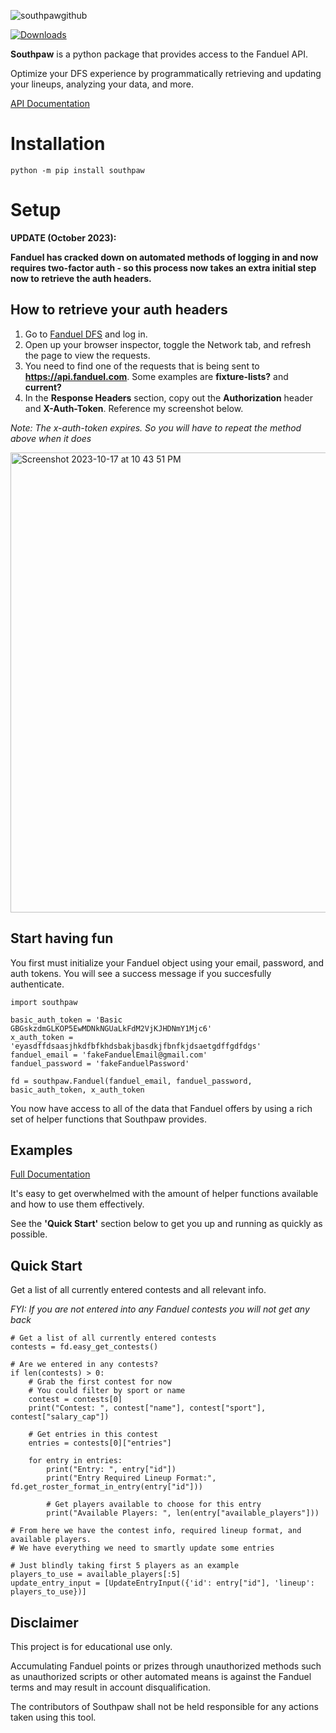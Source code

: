 ![southpawgithub](https://user-images.githubusercontent.com/12603953/126020923-ea260184-ac3c-4960-bec3-0e68e3b89136.png)

[![Downloads](https://static.pepy.tech/badge/southpaw)](https://pypi.org/project/southpaw/)

**Southpaw** is a python package that provides access to the Fanduel API.

Optimize your DFS experience by programmatically retrieving and updating your lineups, analyzing your data, and more.

[API Documentation](https://bcanfield.github.io/southpaw/)
  
# Installation
```
python -m pip install southpaw
```

# Setup

  
**UPDATE (October 2023):**

**Fanduel has cracked down on automated methods of logging in and now requires two-factor auth - so this process now takes an extra initial step now to retrieve the auth headers.**

## How to retrieve your auth headers
1. Go to [Fanduel DFS](https://www.fanduel.com/contests) and log in.
2. Open up your browser inspector, toggle the Network tab, and refresh the page to view the requests.
4. You need to find one of the requests that is being sent to **https://api.fanduel.com**. Some examples are **fixture-lists?** and **current?**
5. In the **Response Headers** section, copy out the **Authorization** header and **X-Auth-Token**. Reference my screenshot below.

*Note: The x-auth-token expires. So you will have to repeat the method above when it does*

<img width="736" alt="Screenshot 2023-10-17 at 10 43 51 PM" src="https://github.com/bcanfield/southpaw/assets/12603953/b3a5f76b-6a87-4094-8fe6-e956072bfd2a">

## Start having fun 
You first must initialize your Fanduel object using your email, password, and auth tokens. You will see a success message if you succesfully authenticate.

```
import southpaw

basic_auth_token = 'Basic GBGskzdmGLKOP5EwMDNkNGUaLkFdM2VjKJHDNmY1Mjc6'
x_auth_token = 'eyasdffdsaasjhkdfbfkhdsbakjbasdkjfbnfkjdsaetgdffgdfdgs'
fanduel_email = 'fakeFanduelEmail@gmail.com'
fanduel_password = 'fakeFanduelPassword'

fd = southpaw.Fanduel(fanduel_email, fanduel_password, basic_auth_token, x_auth_token
```
You now have access to all of the data that Fanduel offers by using a rich set of helper functions that Southpaw provides.

## Examples

[Full Documentation](https://bcanfield.github.io/southpaw/)

It's easy to get overwhelmed with the amount of helper functions available and how to use them effectively.

See the **'Quick Start'** section below to get you up and running as quickly as possible.


## Quick Start
Get a list of all currently entered contests and all relevant info.

*FYI: If you are not entered into any Fanduel contests you will not get any back*
```
# Get a list of all currently entered contests
contests = fd.easy_get_contests()

# Are we entered in any contests?
if len(contests) > 0:
    # Grab the first contest for now
    # You could filter by sport or name
    contest = contests[0]
    print("Contest: ", contest["name"], contest["sport"], contest["salary_cap"])
    
    # Get entries in this contest
    entries = contests[0]["entries"]
    
    for entry in entries:
        print("Entry: ", entry["id"])
        print("Entry Required Lineup Format:", fd.get_roster_format_in_entry(entry["id"]))
        
        # Get players available to choose for this entry
        print("Available Players: ", len(entry["available_players"]))

# From here we have the contest info, required lineup format, and available players.
# We have everything we need to smartly update some entries

# Just blindly taking first 5 players as an example
players_to_use = available_players[:5]
update_entry_input = [UpdateEntryInput({'id': entry["id"], 'lineup': players_to_use})]
```
## Disclaimer

This project is for educational use only.

Accumulating Fanduel points or prizes through unauthorized methods such as unauthorized scripts or other automated means is against the Fanduel terms and may result in account disqualification.

The contributors of Southpaw shall not be held responsible for any actions taken using this tool.
